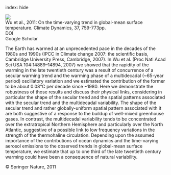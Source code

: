 index: hide

<div class="Citation">
    <div class="Citation-thumb CitationThumb-linked"  data-href="https://doi.org/10.1007/s00382-011-1128-8">
      <img src="https://static.claimspace.cloud/climate-study-static/refs/thumbs/10/Wu_et_al_2011-thumb.png" />
    </div>

  <div class="Citation-body">
    <div class="Citation-text">Wu et al., 2011: On the time-varying trend in global-mean surface temperature. <span class="Article-journal">Climate Dynamics, </span><span class="Article-volume">37, </span>759-773pp.</div>
    <div class="Citation-links">
      <div class="CitationLink" data-href="https://doi.org/10.1007/s00382-011-1128-8">
        <div class="CitationLink-icon CitationLink-Doi"></div>
        <div class="CitationLink-text">DOI</div>
      </div>
      <div class="CitationLink" data-href="https://scholar.google.com/scholar?q=10.1007/s00382-011-1128-8">
        <div class="CitationLink-icon CitationLink-Scholar"></div>
        <div class="CitationLink-text">Google Scholar</div>
      </div>
    </div>
  </div>
</div>

The Earth has warmed at an unprecedented pace in the decades of the 1980s and 1990s (IPCC in Climate change 2007: the scientific basis, Cambridge University Press, Cambridge, 2007). In Wu et al. (Proc Natl Acad Sci USA 104:14889–14894, 2007) we showed that the rapidity of the warming in the late twentieth century was a result of concurrence of a secular warming trend and the warming phase of a multidecadal (~65-year period) oscillatory variation and we estimated the contribution of the former to be about 0.08°C per decade since ~1980. Here we demonstrate the robustness of those results and discuss their physical links, considering in particular the shape of the secular trend and the spatial patterns associated with the secular trend and the multidecadal variability. The shape of the secular trend and rather globally-uniform spatial pattern associated with it are both suggestive of a response to the buildup of well-mixed greenhouse gases. In contrast, the multidecadal variability tends to be concentrated over the extratropical Northern Hemisphere and particularly over the North Atlantic, suggestive of a possible link to low frequency variations in the strength of the thermohaline circulation. Depending upon the assumed importance of the contributions of ocean dynamics and the time-varying aerosol emissions to the observed trends in global-mean surface temperature, we estimate that up to one third of the late twentieth century warming could have been a consequence of natural variability.

<div class="Citation-copy">
&copy; Springer Nature, 2011
</div>